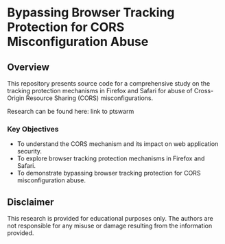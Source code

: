 # Bypassing Browser Tracking Protection for CORS Misconfiguration Abuse

## Overview

This repository presents source code for a comprehensive study on the tracking protection mechanisms in Firefox and Safari for abuse of Cross-Origin Resource Sharing (CORS) misconfigurations.

Research can be found here: link to ptswarm

### Key Objectives

- To understand the CORS mechanism and its impact on web application security.
- To explore browser tracking protection mechanisms in Firefox and Safari.
- To demonstrate bypassing browser tracking protection for CORS misconfiguration abuse.

## Disclaimer

This research is provided for educational purposes only. The authors are not responsible for any misuse or damage resulting from the information provided.